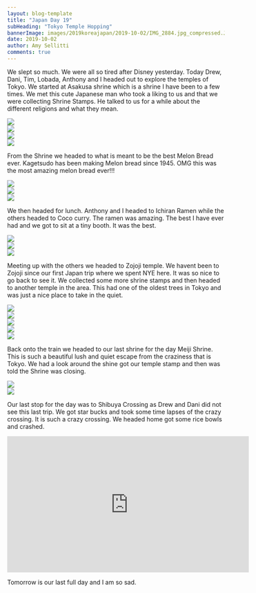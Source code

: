 ```yaml
---
layout: blog-template
title: "Japan Day 19"
subHeading: "Tokyo Temple Hopping"
bannerImage: images/2019koreajapan/2019-10-02/IMG_2884.jpg_compressed.JPEG
date: 2019-10-02
author: Amy Sellitti
comments: true
---
```


We slept so much. We were all so tired after Disney yesterday. Today Drew, Dani, Tim, Lobada, Anthony and I headed out to explore the temples of Tokyo. We started at Asakusa shrine which is a shrine I have been to a few times. We met this cute Japanese man who took a liking to us and that we were collecting Shrine Stamps. He talked to us for a while about the different religions and what they mean. 

<div class="center-image"><img src="/images/2019koreajapan/2019-10-02/IMG_2830.jpg_compressed.JPEG"/></div>
<div class="center-image"><img src="/images/2019koreajapan/2019-10-02/IMG_2834.jpg_compressed.JPEG"/></div>
<div class="center-image"><img src="/images/2019koreajapan/2019-10-02/IMG_2839.jpg_compressed.JPEG"/></div>
<div class="center-image"><img src="/images/2019koreajapan/2019-10-02/IMG_2845.jpg_compressed.JPEG"/></div>

From the Shrine we headed to what is meant to be the best Melon Bread ever. Kagetsudo has been making Melon bread since 1945. OMG this was the most amazing melon bread ever!!! 

<div class="center-image"><img src="/images/2019koreajapan/2019-10-02/IMG_2840.jpg_compressed.JPEG"/></div>
<div class="center-image"><img src="/images/2019koreajapan/2019-10-02/IMG_2842.jpg_compressed.JPEG"/></div>
<div class="center-image"><img src="/images/2019koreajapan/2019-10-02/IMG_2841.jpg_compressed.JPEG"/></div>

We then headed for lunch. Anthony and I headed to Ichiran Ramen while the others headed to Coco curry. The ramen was amazing. The best I have ever had and we got to sit at a tiny booth. It was the best. 

<div class="center-image"><img src="/images/2019koreajapan/2019-10-02/IMG_2855.jpg_compressed.JPEG"/></div>
<div class="center-image"><img src="/images/2019koreajapan/2019-10-02/IMG_20191002_130933.jpg_compressed.JPEG"/></div>
<div class="center-image"><img src="/images/2019koreajapan/2019-10-02/IMG_20191002_131317.jpg_compressed.JPEG"/></div>

Meeting up with the others we headed to Zojoji temple. We havent been to Zojoji since our first Japan trip where we spent NYE here. It was so nice to go back to see it. We collected some more shrine stamps and then headed to another temple in the area. This had one of the oldest trees in Tokyo and was just a nice place to take in the quiet.

<div class="center-image"><img src="/images/2019koreajapan/2019-10-02/IMG_2871.jpg_compressed.JPEG"/></div>
<div class="center-image"><img src="/images/2019koreajapan/2019-10-02/IMG_2874.jpg_compressed.JPEG"/></div>
<div class="center-image"><img src="/images/2019koreajapan/2019-10-02/IMG_2879.jpg_compressed.JPEG"/></div>
<div class="center-image"><img src="/images/2019koreajapan/2019-10-02/IMG_2884.jpg_compressed.JPEG"/></div>
<div class="center-image"><img src="/images/2019koreajapan/2019-10-02/IMG_2890.jpg_compressed.JPEG"/></div>

Back onto the train we headed to our last shrine for the day Meiji Shrine. This is such a beautiful lush and quiet escape from the craziness that is Tokyo. We had a look around the shine got our temple stamp and then was told the Shrine was closing. 

<div class="center-image"><img src="/images/2019koreajapan/2019-10-02/IMG_20191002_161730_1.jpg_compressed.JPEG"/></div>
<div class="center-image"><img src="/images/2019koreajapan/2019-10-02/IMG_20191002_163443.jpg_compressed.JPEG"/></div>

Our last stop for the day was to Shibuya Crossing as Drew and Dani did not see this last trip. We got star bucks and took some time lapses of the crazy crossing. It is such a crazy crossing. We headed home  got some rice bowls and crashed. 

<iframe width="560" height="315" src="https://www.youtube.com/embed/toSSpwfgxi8" frameborder="0" allow="accelerometer; autoplay; encrypted-media; gyroscope; picture-in-picture" allowfullscreen></iframe>

Tomorrow is our last full day and I am so sad.
